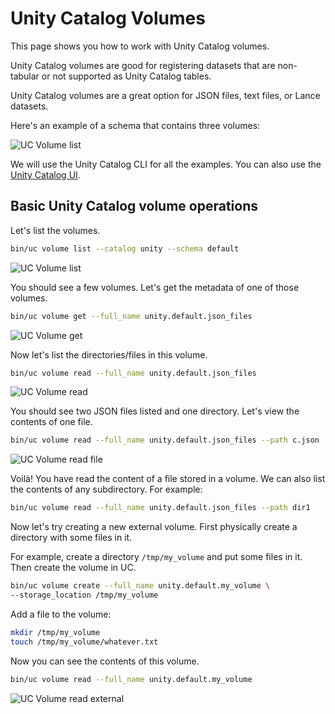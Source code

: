# Unity Catalog Volumes

This page shows you how to work with Unity Catalog volumes.

Unity Catalog volumes are good for registering datasets that are non-tabular or not supported as Unity Catalog tables.

Unity Catalog volumes are a great option for JSON files, text files, or Lance datasets.

Here's an example of a schema that contains three volumes:

![UC Volume list](../assets/images/uc_volume_example.png)

We will use the Unity Catalog CLI for all the examples. You can also use the [Unity Catalog UI](ui.md).

## Basic Unity Catalog volume operations

Let's list the volumes.

```sh
bin/uc volume list --catalog unity --schema default
```

![UC Volume list](../assets/images/uc_volume_list.png)

You should see a few volumes. Let's get the metadata of one of those volumes.

```sh
bin/uc volume get --full_name unity.default.json_files
```

![UC Volume get](../assets/images/uc_volume_get.png)

Now let's list the directories/files in this volume.

```sh
bin/uc volume read --full_name unity.default.json_files
```

![UC Volume read](../assets/images/uc_volume_read.png)

You should see two JSON files listed and one directory. Let's view the contents of one file.

```sh
bin/uc volume read --full_name unity.default.json_files --path c.json
```

![UC Volume read file](../assets/images/uc_volume_read_file.png)

Voilà! You have read the content of a file stored in a volume. We can also list the contents of any subdirectory.
For example:

```sh
bin/uc volume read --full_name unity.default.json_files --path dir1
```

Now let's try creating a new external volume. First physically create a directory with some files in it.

For example, create a directory `/tmp/my_volume` and put some files in it. Then create the volume in UC.

```sh
bin/uc volume create --full_name unity.default.my_volume \
--storage_location /tmp/my_volume
```

Add a file to the volume:

```sh
mkdir /tmp/my_volume
touch /tmp/my_volume/whatever.txt
```

Now you can see the contents of this volume.

```sh
bin/uc volume read --full_name unity.default.my_volume
```

![UC Volume read external](../assets/images/uc_volume_read_external.png)
